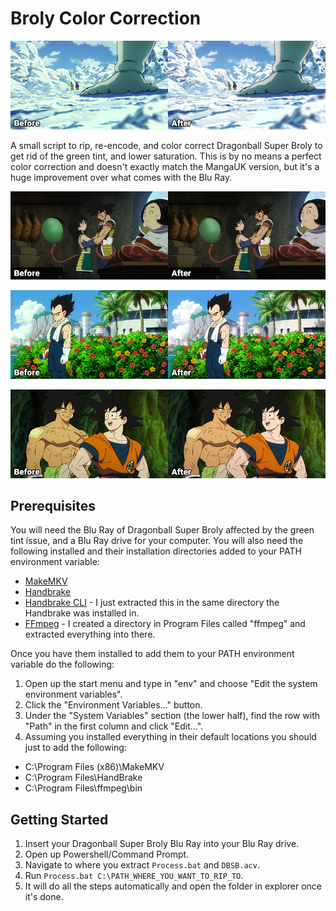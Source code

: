 # Broly Color Correction

![Frieza looking at Goku and Vegeta](Examples/Example1.png)

A small script to rip, re-encode, and color correct Dragonball Super Broly to get rid of the green tint, and lower saturation. This is by no means a perfect color correction and doesn't exactly match the MangaUK version, but it's a huge improvement over what comes with the Blu Ray.

![Bardock and Gine](Examples/Example2.png)

![Vegeta](Examples/Example3.png)

![Broyle and Goku](Examples/Example4.png)

## Prerequisites

You will need the Blu Ray of Dragonball Super Broly affected by the green tint issue, and a Blu Ray drive for your computer. You will also need the following installed and their installation directories added to your PATH environment variable:

* [MakeMKV](https://www.makemkv.com/download/)
* [Handbrake](https://handbrake.fr/downloads.php)
* [Handbrake CLI](https://handbrake.fr/downloads2.php) - I just extracted this in the same directory the Handbrake was installed in.
* [FFmpeg](https://ffmpeg.zeranoe.com/builds/) - I created a directory in Program Files called "ffmpeg" and extracted everything into there.

Once you have them installed to add them to your PATH environment variable do the following:

1. Open up the start menu and type in "env" and choose "Edit the system environment variables".
2. Click the "Environment Variables..." button.
3. Under the "System Variables" section (the lower half), find the row with "Path" in the first column and click "Edit...".
4. Assuming you installed everything in their default locations you should just to add the following:
  * C:\Program Files (x86)\MakeMKV
  * C:\Program Files\HandBrake
  * C:\Program Files\ffmpeg\bin

## Getting Started

1. Insert your Dragonball Super Broly Blu Ray into your Blu Ray drive.
2. Open up Powershell/Command Prompt.
3. Navigate to where you extract `Process.bat` and `DBSB.acv`.
4. Run `Process.bat C:\PATH_WHERE_YOU_WANT_TO_RIP_TO`.
5. It will do all the steps automatically and open the folder in explorer once it's done.
